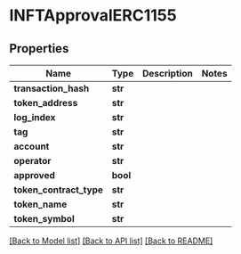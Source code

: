 # INFTApprovalERC1155

## Properties
Name | Type | Description | Notes
------------ | ------------- | ------------- | -------------
**transaction_hash** | **str** |  | 
**token_address** | **str** |  | 
**log_index** | **str** |  | 
**tag** | **str** |  | 
**account** | **str** |  | 
**operator** | **str** |  | 
**approved** | **bool** |  | 
**token_contract_type** | **str** |  | 
**token_name** | **str** |  | 
**token_symbol** | **str** |  | 

[[Back to Model list]](../README.md#documentation-for-models) [[Back to API list]](../README.md#documentation-for-api-endpoints) [[Back to README]](../README.md)

